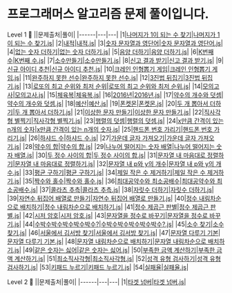 # 프로그래머스 알고리즘 문제 풀이입니다.

Level 1 🥚
||문제출처|풀이|
|------|---|---|
|1|[나머지가 1이 되는 수 찾기](https://programmers.co.kr/learn/courses/30/lessons/87389)|[나머지가 1이 되는 수 찾기.js](https://github.com/1two13/Practice-Algorithm/blob/main/Lv.1/%F0%9F%99%86%F0%9F%8F%BB/%EB%82%98%EB%A8%B8%EC%A7%80%EA%B0%80%201%EC%9D%B4%20%EB%90%98%EB%8A%94%20%EC%88%98%20%EC%B0%BE%EA%B8%B0_%EC%9B%94%EA%B0%84%20%EC%BD%94%EB%93%9C%20%EC%B1%8C%EB%A6%B0%EC%A7%80%20%EC%8B%9C%EC%A6%8C3.js)|
|2|[내적](https://programmers.co.kr/learn/courses/30/lessons/70128)|[내적.js](https://github.com/1two13/Practice-Algorithm/blob/main/Lv.1/%F0%9F%99%86%F0%9F%8F%BB/%EB%82%B4%EC%A0%81_%EC%9B%94%EA%B0%84%20%EC%BD%94%EB%93%9C%20%EC%B1%8C%EB%A6%B0%EC%A7%80%20%EC%8B%9C%EC%A6%8C1.js)|
|3|[숫자 문자열과 영단어](https://programmers.co.kr/learn/courses/30/lessons/81301)|[숫자 문자열과 영단어.js](https://github.com/1two13/Practice-Algorithm/blob/main/Lv.1/%F0%9F%99%86%F0%9F%8F%BB/%EC%88%AB%EC%9E%90%20%EB%AC%B8%EC%9E%90%EC%97%B4%EA%B3%BC%20%EC%98%81%EB%8B%A8%EC%96%B4_2021%20%EC%B9%B4%EC%B9%B4%EC%98%A4%20%EC%B1%84%EC%9A%A9%EC%97%B0%EA%B3%84%ED%98%95%20%EC%9D%B8%ED%84%B4%EC%8B%AD%20copy.js)|
|4|[없는 숫자 더하기](https://programmers.co.kr/learn/courses/30/lessons/86051)|[없는 숫자 더하기.js](https://github.com/1two13/Practice-Algorithm/blob/main/Lv.1/%F0%9F%99%86%F0%9F%8F%BB/%EC%97%86%EB%8A%94%20%EC%88%AB%EC%9E%90%20%EB%8D%94%ED%95%98%EA%B8%B0_%EC%9B%94%EA%B0%84%20%EC%BD%94%EB%93%9C%20%EC%B1%8C%EB%A6%B0%EC%A7%80%20%EC%8B%9C%EC%A6%8C3.js)|
|5|[음양 더하기](https://programmers.co.kr/learn/courses/30/lessons/76501)|[음양 더하기.js](https://github.com/1two13/Practice-Algorithm/blob/main/Lv.1/%F0%9F%99%86%F0%9F%8F%BB/%EC%9D%8C%EC%96%91%20%EB%8D%94%ED%95%98%EA%B8%B0_%EC%9B%94%EA%B0%84%20%EC%BD%94%EB%93%9C%20%EC%B1%8C%EB%A6%B0%EC%A7%80%20%EC%8B%9C%EC%A6%8C2.js)|
|6|[K번째 수](https://programmers.co.kr/learn/courses/30/lessons/42748)|[K번째 수.js](https://github.com/1two13/Practice-Algorithm/blob/main/Lv.1/%F0%9F%99%86%F0%9F%8F%BB/K%EB%B2%88%EC%A7%B8%EC%88%98_%EC%A0%95%EB%A0%AC.js)|
|7|[소수만들기](https://programmers.co.kr/learn/courses/30/lessons/12977)|[소수만들기.js](https://github.com/1two13/Practice-Algorithm/blob/main/Lv.1/%F0%9F%98%B5/%EC%86%8C%EC%88%98%EB%A7%8C%EB%93%A4%EA%B8%B0.js)|
|8|[신고 결과 받기](https://programmers.co.kr/learn/courses/30/lessons/92334)|[신고 결과 받기.js](https://github.com/1two13/Programmers-Algorithm/commit/1af7ec9281570d5c110dcb995f746c0943fcee4d)|
|9|[신규 아이디 추천](https://programmers.co.kr/learn/courses/30/lessons/72410)|[신규 아이디 추천.js](https://github.com/1two13/Practice-Algorithm/blob/main/Lv.1/%F0%9F%98%B5/%EC%8B%A0%EA%B7%9C%20%EC%95%84%EC%9D%B4%EB%94%94%20%EC%B6%94%EC%B2%9C_2021%20KAKAO%20BLIND%20RECRUITMENT.js)|
|10|[크레인 인형뽑기 게임](https://programmers.co.kr/learn/courses/30/lessons/64061)|[크레인 인형뽑기 게임.js](https://github.com/1two13/Programmers-Algorithm/commit/7ea9c91e3c6cb4d6de7ef0105d558321a9f90437)|
|11|[완주하지 못한 선수](https://programmers.co.kr/learn/courses/30/lessons/42576)|[완주하지 못한 선수.js](https://github.com/1two13/Practice-Algorithm/blob/main/%EC%9E%AC%EB%8F%84%EC%A0%84/Lv.1/%F0%9F%99%86%F0%9F%8F%BB/%EC%99%84%EC%A3%BC%ED%95%98%EC%A7%80%20%EB%AA%BB%ED%95%9C%20%EC%84%A0%EC%88%98.js)|
|12|[3진법 뒤집기](https://programmers.co.kr/learn/courses/30/lessons/68935)|[3진법 뒤집기.js](https://github.com/1two13/Practice-Algorithm/blob/main/Lv.1/%F0%9F%99%86%F0%9F%8F%BB/3%EC%A7%84%EB%B2%95%20%EB%92%A4%EC%A7%91%EA%B8%B0.js)|
|13|[로또의 최고 순위와 최저 순위](https://programmers.co.kr/learn/courses/30/lessons/77484)|[로또의 최고 순위와 최저 순위.js](https://github.com/1two13/Practice-Algorithm/blob/main/%EC%9E%AC%EB%8F%84%EC%A0%84/Lv.1/%F0%9F%98%B5/%EB%A1%9C%EB%98%90%EC%9D%98%20%EC%B5%9C%EA%B3%A0%20%EC%88%9C%EC%9C%84%EC%99%80%20%EC%B5%9C%EC%A0%80%20%EC%88%9C%EC%9C%84.js)|
|14|[모의고사](https://programmers.co.kr/learn/courses/30/lessons/42840)|[모의고사.js](https://github.com/1two13/Practice-Algorithm/blob/main/Lv.1/%F0%9F%98%B5/%EB%AA%A8%EC%9D%98%EA%B3%A0%EC%82%AC.js)|
|15|[체육복](https://programmers.co.kr/learn/courses/30/lessons/42862)|[체육복.js](https://github.com/1two13/Practice-Algorithm/commit/c038f49898d81cfd885d9fd2f62269c0830205e8)|
|16|[2016년](https://programmers.co.kr/learn/courses/30/lessons/12901)|[2016년.js](https://github.com/1two13/Practice-Algorithm/blob/main/Lv.1/%F0%9F%99%86%F0%9F%8F%BB/2016%EB%85%84.js)|
|17|[약수의 개수와 덧셈](https://programmers.co.kr/learn/courses/30/lessons/77884)|[약수의 개수와 덧셈.js](https://github.com/1two13/Practice-Algorithm/commit/e9b72808eee525146213dbd1d7b125077ddaef59)|
|18|[예산](https://programmers.co.kr/learn/courses/30/lessons/12982)|[예산.js](https://github.com/1two13/Practice-Algorithm/commit/b4f79bc3fd31cd54037066e3ad99a2cfed9248b0)|
|19|[폰켓몬](https://programmers.co.kr/learn/courses/30/lessons/1845)|[폰켓몬.js](https://github.com/1two13/Practice-Algorithm/blob/main/Lv.1/%F0%9F%99%86%F0%9F%8F%BB/%ED%8F%B0%EC%BC%93%EB%AA%AC.js)|
|20|[두 개 뽑아서 더하기](https://programmers.co.kr/learn/courses/30/lessons/68644)|[두 개 뽑아서 더하기.js](https://github.com/1two13/Programmers-Algorithm/commit/4022f431f5a53e67df328958be059e02bba5d9e2#diff-54505b8735e6123acb22777fbab15621bec9830573672e15b402b97a113c97d1)|
|21|[이상한 문자 만들기](https://school.programmers.co.kr/learn/courses/30/lessons/12930)|[이상한 문자 만들기.js](https://github.com/1two13/Programmers-Algorithm/commit/e41db94400748d3d2d5d7c55e526921380336215)|
|22|[직사각형 별찍기](https://school.programmers.co.kr/learn/courses/30/lessons/12969)|[직사각형 별찍기.js](https://github.com/1two13/Programmers-Algorithm/commit/0aa37a23113c423294a74a67288b48a95023120c)|
|23|[행렬의 덧셈](https://school.programmers.co.kr/learn/courses/30/lessons/12950)|[행렬의 덧셈.js](https://github.com/1two13/Programmers-Algorithm/commit/ddcae6b271e07ec55dcb2901ca18845b1fcd2284)|
|24|[x만큼 간격이 있는 n개의 숫자](https://school.programmers.co.kr/learn/courses/30/lessons/12954)|[x만큼 간격이 있는 n개의 숫자.js](https://github.com/1two13/Programmers-Algorithm/commit/019a4c9ca5b7349283307eae3d49b2b38c2e4707)|
|25|[핸드폰 번호 가리기](https://school.programmers.co.kr/learn/courses/30/lessons/12948)|[핸드폰 번호 가리기.js](https://github.com/1two13/Programmers-Algorithm/commit/a5d952f4aaa5e5692ef4ce0c76b8b6ceac08b445)|
|26|[하샤드 수](https://school.programmers.co.kr/learn/courses/30/lessons/12947)|[하샤드 수.js](https://github.com/1two13/Programmers-Algorithm/commit/9e0f8a1c6953201725fe76b5c3187c63a980124d)|
|27|[가운데 글자 가져오기]()|[가운데 글자 가져오기.js](https://github.com/1two13/Programmers-Algorithm/commit/3728740d490f63d85e51b37e948141177fe0442e)|
|28|[약수의 합](https://school.programmers.co.kr/learn/courses/30/lessons/12928)|[약수의 합.js](https://github.com/1two13/Programmers-Algorithm/commit/07478c4024e4cc57b42a70c2024ebc294e70b2eb)|
|29|[나누어 떨어지는 숫자 배열](https://school.programmers.co.kr/learn/courses/30/lessons/12910)|[나누어 떨어지는 숫자 배열.js](https://github.com/1two13/Programmers-Algorithm/commit/fdf0b174f54d6e68143f88c62c6f2e077b41528a)|
|30|[두 정수 사이의 합](https://school.programmers.co.kr/learn/courses/30/lessons/12912)|[두 정수 사이의 합.js](https://github.com/1two13/Programmers-Algorithm/commit/28c45a08b6f1db1258e7d601451f737cfcc239a3)|
|31|[문자열 내 마음대로 정렬하기](https://school.programmers.co.kr/learn/courses/30/lessons/12915)|[문자열 내 마음대로 정렬하기.js](https://github.com/1two13/Programmers-Algorithm/commit/a9c2ec28e53168173155af37dc8428c54010b465)|
|32|[문자열 내 p와 y의 개수](https://school.programmers.co.kr/learn/courses/30/lessons/12916)|[문자열 내 p와 y의 개수.js](https://github.com/1two13/Programmers-Algorithm/commit/9efc9d0f062d0c902d13005ee44f3d038f77d23d)|
|33|[평균 구하기](https://school.programmers.co.kr/learn/courses/30/lessons/12944)|[평균 구하기.js](https://github.com/1two13/Programmers-Algorithm/commit/7432cc86729c01dad59c3c5df82e8a58f8e4151c)|
|34|[제일 작은 수 제거하기](https://school.programmers.co.kr/learn/courses/30/lessons/12935)|[제일 작은 수 제거하기.js](https://github.com/1two13/Programmers-Algorithm/commit/d462e7106ca384947610e9a77944af5a6d48cb52)|
|35|[짝수와 홀수](https://school.programmers.co.kr/learn/courses/30/lessons/12937)|[짝수와 홀수.js](https://github.com/1two13/Programmers-Algorithm/commit/6706f4a4a46bec3218c0b1a1306b940fb556755b)|
|36|[최대공약수와 최소공배수](https://school.programmers.co.kr/learn/courses/30/lessons/12940)|[최대공약수와 최소공배수.js](https://github.com/1two13/Programmers-Algorithm/commit/04c4cfa5a66344490082524848d6be017cab0ef6)|
|37|[콜라츠 추측](https://school.programmers.co.kr/learn/courses/30/lessons/12943)|[콜라츠 추측.js](https://github.com/1two13/Programmers-Algorithm/commit/d4b1d79e0a086abdaac7b1ed978a8ad611f581bb)|
|38|[자릿수 더하기](https://school.programmers.co.kr/learn/courses/30/lessons/12931)|[자릿수 더하기.js](https://github.com/1two13/Programmers-Algorithm/commit/877a4110584a441e9b7130773326076657becf76)|
|39|[자연수 뒤집어 배열로 만들기](https://school.programmers.co.kr/learn/courses/30/lessons/12932)|[자연수 뒤집어 배열로 만들기.js](https://github.com/1two13/Programmers-Algorithm/commit/177ab59b6f87496d531aa671aedd8dfeedc64da0)|
|40|[정수 내림차순으로 배치하기](https://school.programmers.co.kr/learn/courses/30/lessons/12933)|[정수 내림차순으로 배치하기.js](https://github.com/1two13/Programmers-Algorithm/commit/66352968a855a6b3097724ce6d9ab578a99a8a48)|
|41|[정수 제곱근 판별](https://school.programmers.co.kr/learn/courses/30/lessons/12934)|[정수 제곱근 판별.js](https://github.com/1two13/Programmers-Algorithm/commit/1c88e6d2b8a3e92b83b40881f7b671723f416119)|
|42|[시저 암호](https://school.programmers.co.kr/learn/courses/30/lessons/12926)|[시저 암호.js](https://github.com/1two13/Programmers-Algorithm/commit/45d969f08bdf4b0daeb80bd76c5bd51f4ef3c3e0)|
|43|[문자열을 정수로 바꾸기](https://school.programmers.co.kr/learn/courses/30/lessons/12925)|[문자열을 정수로 바꾸기.js](https://github.com/1two13/Programmers-Algorithm/commit/f9135277562c4c8c6acfb63e89457e5e9f202918)|
|44|[수박수박수박수박수박수?](https://school.programmers.co.kr/learn/courses/30/lessons/12922)|[수박수박수박수박수박수?.js](https://github.com/1two13/Programmers-Algorithm/commit/bbbf8d88ac565383b0804af067fc0fdb7b89e997)|
|45|[소수 찾기](https://school.programmers.co.kr/learn/courses/30/lessons/12921)|[소수 찾기.js](https://github.com/1two13/Programmers-Algorithm/commit/7f9712515dd09959b92a2ae3c352b3b1aa2f31ed)|
|46|[서울에서 김서방 찾기](https://school.programmers.co.kr/learn/courses/30/lessons/12919?language=javascript)|[서울에서 김서방 찾기.js](https://github.com/1two13/Programmers-Algorithm/commit/6084e98470e952aed4119bd2d400ac9e55488190)|
|47|[문자열 다루기 기본](https://school.programmers.co.kr/learn/courses/30/lessons/12918)|[문자열 다루기 기본.js](https://github.com/1two13/Programmers-Algorithm/commit/45f02d7753d580099d710d84442411aa9f7085d5)|
|48|[문자열 내림차순으로 배치하기](https://school.programmers.co.kr/learn/courses/30/lessons/12917)|[문자열 내림차순으로 배치하기.js](https://github.com/1two13/Programmers-Algorithm/commit/9c0bdbaa929596b53f725c3d6772d1fee6795693)|
|49|[같은 숫자는 싫어](https://school.programmers.co.kr/learn/courses/30/lessons/12906)|[같은 숫자는 싫어.js](https://github.com/1two13/Programmers-Algorithm/commit/b43cfc6856ae619de44301e7e6a4c0ceaa95faf1)|
|50|[부족한 금액 계산하기](https://school.programmers.co.kr/learn/courses/30/lessons/82612)|[부족한 금액 계산하기.js](https://github.com/1two13/Programmers-Algorithm/commit/e3aa5cc07535785c047940340be90fde531c2f84)|
|51|[최소직사각형](https://school.programmers.co.kr/learn/courses/30/lessons/86491)|[최소직사각형.js](https://github.com/1two13/Programmers-Algorithm/commit/e778b4f8809dff945efc2f130b1188742b34ab02)|
|52|[성격 유형 검사하기](https://school.programmers.co.kr/learn/courses/30/lessons/118666)|[성격 유형 검사하기.js](https://github.com/1two13/Programmers-Algorithm/commit/ff24c8a38b5a67f24c2cc2d7781ec9fb2f26b4df)|
|53|[키패드 누르기](https://school.programmers.co.kr/learn/courses/30/lessons/67256)|[키패드 누르기.js](https://github.com/1two13/Programmers-Algorithm/commit/1ba32ea8f14afecc6f773c4e55508eaf56af63ff)|
|54|[실패율](https://school.programmers.co.kr/learn/courses/30/lessons/42889)|[실패율.js](https://github.com/1two13/Programmers-Algorithm/commit/47f156f31a292d32ff733069fe8ee40a6f677cfb)|
<!-- |55|[]()|[.js]()|
|56|[]()|[.js]()| -->

<!--|31|[]()|[.js]()|-->

Level 2 🐣
||문제출처|풀이|
|------|---|---|
|1|[타겟 넘버](https://programmers.co.kr/learn/courses/30/lessons/43165)|[타겟 넘버.js](https://github.com/1two13/Practice-Algorithm/blob/47550a48b9258a4bc99ae39a6440e67884d9a0b0/Lv.2/%F0%9F%98%B5/%ED%83%80%EA%B2%9F%20%EB%84%98%EB%B2%84.js)|
